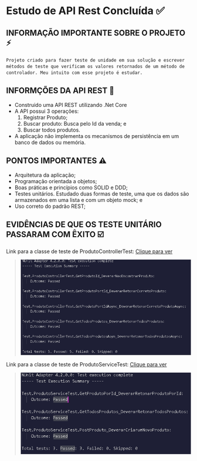 # Estudo de API Rest Concluída ✅
## INFORMAÇÃO IMPORTANTE SOBRE O PROJETO ⚡
`Projeto criado para fazer teste de unidade em sua solução e escrever métodos de teste que verificam os valores retornados de um método de controlador. Meu intuito com esse projeto é estudar.` 
## INFORMÇÕES DA API REST 📝
- Construido uma API REST utilizando .Net Core
- A API possui 3 operações:
  1) Registrar Produto;
  2) Buscar produto: Busca pelo Id da venda; e
  3) Buscar todos produtos.
- A aplicação não implementa os mecanismos de persistência em um banco de dados ou memória.

## PONTOS IMPORTANTES ⚠️
 - Arquitetura da aplicação;
 - Programação orientada a objetos;
 - Boas práticas e princípios como SOLID e DDD;
 - Testes unitários. Estudado duas formas de teste, uma que os dados são armazenados em uma lista e com um objeto mock; e
 - Uso correto do padrão REST;
 
 ## EVIDÊNCIAS DE QUE OS TESTE UNITÁRIO PASSARAM COM ÊXITO ☑️

Link para a classe de teste de ProdutoControllerTest: [Clique para ver](https://github.com/ttheusLima/Web_API-StoreApp/blob/main/Api/Test/ProdutoControllerTest.cs)

>![img](img/Teste-ProdutoControllerTest.png/)

Link para a classe de teste de ProdutoServiceTest: [Clique para ver](https://github.com/ttheusLima/Web_API-StoreApp/blob/main/Api/Test/ProdutoServiceTest.cs)
>![img](img/Teste-ProdutoServiceTest.png/)
